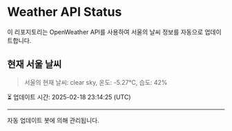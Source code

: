
# Weather API Status

이 리포지토리는 OpenWeather API를 사용하여 서울의 날씨 정보를 자동으로 업데이트합니다.

## 현재 서울 날씨
> 서울의 현재 날씨: clear sky, 온도: -5.27°C, 습도: 42%

⏳ 업데이트 시간: 2025-02-18 23:14:25 (UTC)

---
자동 업데이트 봇에 의해 관리됩니다.

